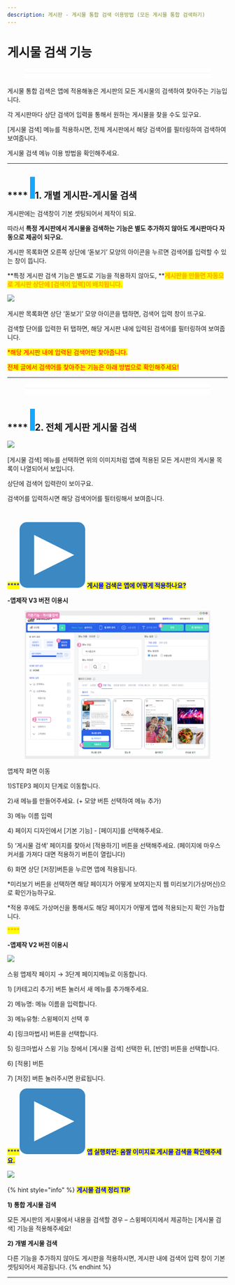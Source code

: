 ```yaml
---
description: 게시판 - 게시물 통합 검색 이용방법 (모든 게시물 통합 검색하기)
---
```


# 게시물 검색 기능

<figure><img src="../../../.gitbook/assets/구분선.PNG" alt=""><figcaption></figcaption></figure>

게시물 통합 검색은 앱에 적용해놓은 게시판의  모든 게시물의 검색하여 찾아주는 기능입니다.

각 게시판마다 상단 검색어 입력을 통해서 원하는 게시물을 찾을 수도 있구요.

\[게시물 검색] 메뉴를 적용하시면, 전체 게시판에서 해당 검색어를 필터링하여 검색하여 보여줍니다.

게시물 검색 메뉴 이용 방법을 확인해주세요.

***

## &#x20;**** ![](<../../../.gitbook/assets/image (2) (1).png>)1. 개별 게시판-게시물 검색

게시판에는 검색창이 기본 셋팅되어서 제작이 되요.

따라서 **특정 게시판에서 게시물을 검색하는 기능은 별도 추가하지 않아도 게시판마다 자동으로 제공이 되구요.**

게시판 목록화면 오른쪽 상단에 ‘돋보기’ 모양의 아이콘을 누르면 검색어를 입력할 수 있는 창이 뜹니다.

**특정 게시판 검색 기능은 별도로 기능을 적용하지 않아도, **<mark style="color:orange;">**게시판을 만들면 자동으로 게시판 상단에 \[검색어 입력]이 배치됩니다.**</mark>&#x20;

![](https://wp.swing2app.co.kr/wp-content/uploads/2018/09/%EA%B2%8C%EC%8B%9C%EB%AC%BC%EA%B2%80%EC%83%89NEW1.png)

게시판 목록화면 상단 ‘돋보기’ 모양 아이콘을 탭하면, 검색어 입력 창이 뜨구요.

검색할 단어를 입력한 뒤 탭하면, 해당 게시판 내에 입력된 검색어를 필터링하여 보여줍니다.

<mark style="color:red;">\*해당 게시판 내에 입력된 검색어만 찾아줍니다.</mark>

<mark style="color:red;">전체 글에서 검색어를 찾아주는 기능은 아래 방법으로 확인해주세요!</mark>

***

<figure><img src="../../../.gitbook/assets/구분선.PNG" alt=""><figcaption></figcaption></figure>

## &#x20;**** ![](<../../../.gitbook/assets/image (2) (1).png>)2. 전체 게시판 게시물 검색

![](https://wp.swing2app.co.kr/wp-content/uploads/2018/09/%EA%B2%8C%EC%8B%9C%EB%AC%BC%EA%B2%80%EC%83%892.png)

\[게시물 검색] 메뉴를 선택하면 위의 이미지처럼 앱에 적용된 모든 게시판의 게시물 목록이 나열되어서 보입니다.

상단에 검색어 입력란이 보이구요.

검색어를 입력하시면 해당 검색어어를 필터링해서 보여줍니다.

**​**

<mark style="color:blue;">****</mark><img src="../../../.gitbook/assets/image.png" alt="" data-size="line"> <mark style="color:blue;">**게시물 검색은 앱에 어떻게 적용하나요?**</mark>

**-앱제작 V3 버전 이용시**

<figure><img src="../../../.gitbook/assets/게시물검색.png" alt=""><figcaption></figcaption></figure>

앱제작 화면 이동

1\)STEP3 페이지 단계로 이동합니다.

2\)새 메뉴를 만들어주세요. (+ 모양 버튼 선택하여 메뉴 추가)

3\) 메뉴 이름 입력

4\) 페이지 디자인에서 \[기본 기능] - \[페이지]를 선택해주세요.&#x20;

5\) ‘게시물 검색’ 페이지를 찾아서 \[적용하기] 버튼을 선택해주세요. (페이지에 마우스 커서를 가져다 대면 적용하기 버튼이 열립니다)

6\) 화면 상단 \[저장]버튼을 누르면 앱에 적용됩니다.

\*미리보기 버튼을 선택하면 해당 페이지가 어떻게 보여지는지 웹 미리보기(가상머신)으로 확인가능하구요.

\*적용 후에도 가상머신을 통해서도 해당 페이지가 어떻게 앱에 적용되는지 확인 가능합니다.

<mark style="color:orange;">****</mark>

**-앱제작 V2 버전 이용시**

![](https://wp.swing2app.co.kr/wp-content/uploads/2019/06/%EA%B2%8C%EC%8B%9C%EB%AC%BC%EA%B2%80%EC%83%89-NEW1.png)

스윙 앱제작 페이지 → 3단계 페이지메뉴로 이동합니다.

1\) \[카테고리 추가] 버튼 눌러서 새 메뉴를 추가해주세요.

2\) 메뉴명: 메뉴 이름을 입력합니다.&#x20;

3\) 메뉴유형: 스윙페이지 선택 후

4\) \[링크마법사] 버튼을 선택합니다.

5\) 링크마법사 스윙 기능 창에서 \[게시물 검색] 선택한 뒤,  \[반영] 버튼을 선택합니다.&#x20;

6\) \[적용] 버튼

7\) \[저장] 버튼 눌러주시면 완료됩니다.



<mark style="color:blue;">****</mark><img src="../../../.gitbook/assets/image.png" alt="" data-size="line"> <mark style="color:blue;">**앱 실행화면: 움짤 이미지로 게시물 검색을 확인해주세요.**</mark>

![](https://wp.swing2app.co.kr/wp-content/uploads/2018/09/%EB%85%B9%ED%99%94\_2020\_12\_29\_16\_53\_54\_855.gif)

{% hint style="info" %}
<mark style="color:blue;">**게시물 검색 정리 TIP**</mark>

**1) 통합 게시물 검색**

모든 게시판의 게시물에서 내용을 검색할 경우 – 스윙페이지에서 제공하는 \[게시물 검색] 기능을 적용해주세요!

**2) 개별 게시물 검색**

다른 기능을 추가하지 않아도 게시판을 적용하시면, 게시판 내에 검색어 입력 창이 기본 셋팅되어서 제공됩니다.
{% endhint %}

****
